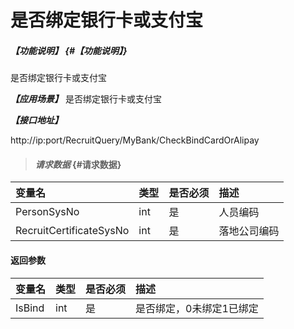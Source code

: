 # 是否绑定银行卡或支付宝

##### _【功能说明】_ {#【功能说明】}

是否绑定银行卡或支付宝

_**【应用场景】**_
是否绑定银行卡或支付宝


_**【接口地址】**_

http://ip:port/RecruitQuery/MyBank/CheckBindCardOrAlipay

> #### _请求数据_ {#请求数据}

| 变量名 | 类型 | 是否必须 | 描述 |
| :--- | :--- | :--- | :--- |
| PersonSysNo| int| 是 | 人员编码 |
| RecruitCertificateSysNo| int| 是 | 落地公司编码 |


#### 返回参数

| 变量名 | 类型 | 是否必须 | 描述 |
| :--- | :--- | :--- | :--- |
| IsBind| int | 是 | 是否绑定，0未绑定1已绑定 |



